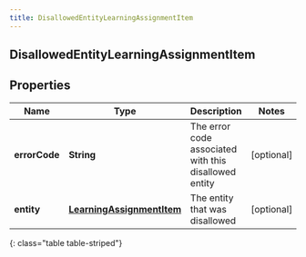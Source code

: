```yaml
---
title: DisallowedEntityLearningAssignmentItem
---
```

## DisallowedEntityLearningAssignmentItem


## Properties

| Name | Type | Description | Notes |
| ------------ | ------------- | ------------- | ------------- |
| **errorCode** | <!----><!---->**String**<!----> | The error code associated with this disallowed entity |  [optional] |
| **entity** | <!----><!---->[**LearningAssignmentItem**](LearningAssignmentItem.html)<!----> | The entity that was disallowed |  [optional] |
{: class="table table-striped"}



